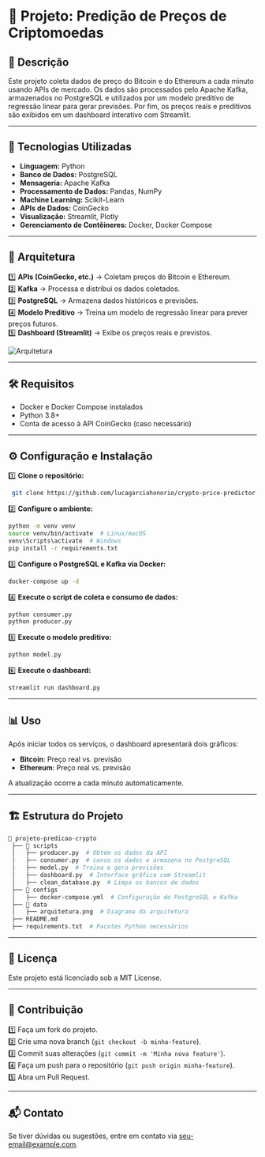 # 📌 Projeto: Predição de Preços de Criptomoedas

## 📖 Descrição
Este projeto coleta dados de preço do Bitcoin e do Ethereum a cada minuto usando APIs de mercado. Os dados são processados pelo Apache Kafka, armazenados no PostgreSQL e utilizados por um modelo preditivo de regressão linear para gerar previsões. Por fim, os preços reais e preditivos são exibidos em um dashboard interativo com Streamlit.

---

## 🚀 Tecnologias Utilizadas
- **Linguagem:** Python  
- **Banco de Dados:** PostgreSQL  
- **Mensageria:** Apache Kafka  
- **Processamento de Dados:** Pandas, NumPy  
- **Machine Learning:** Scikit-Learn  
- **APIs de Dados:** CoinGecko  
- **Visualização:** Streamlit, Plotly  
- **Gerenciamento de Contêineres:** Docker, Docker Compose  

---

## 📂 Arquitetura

1️⃣ **APIs (CoinGecko, etc.)** → Coletam preços do Bitcoin e Ethereum.  
2️⃣ **Kafka** → Processa e distribui os dados coletados.  
3️⃣ **PostgreSQL** → Armazena dados históricos e previsões.  
4️⃣ **Modelo Preditivo** → Treina um modelo de regressão linear para prever preços futuros.  
5️⃣ **Dashboard (Streamlit)** → Exibe os preços reais e previstos.  

![Arquitetura](arquitetura.png)

---

## 🛠️ Requisitos
- Docker e Docker Compose instalados  
- Python 3.8+  
- Conta de acesso à API CoinGecko (caso necessário)  

---

## ⚙️ Configuração e Instalação

1️⃣ **Clone o repositório:**
```bash
 git clone https://github.com/lucagarciahonorio/crypto-price-predictor.git
```

2️⃣ **Configure o ambiente:**
```bash
python -m venv venv
source venv/bin/activate  # Linux/macOS
venv\Scripts\activate  # Windows
pip install -r requirements.txt
```

3️⃣ **Configure o PostgreSQL e Kafka via Docker:**
```bash
docker-compose up -d
```

4️⃣ **Execute o script de coleta e consumo de dados:**
```bash
python consumer.py
python producer.py
```

5️⃣ **Execute o modelo preditivo:**
```bash
python model.py
```

6️⃣ **Execute o dashboard:**
```bash
streamlit run dashboard.py
```

---

## 📊 Uso
Após iniciar todos os serviços, o dashboard apresentará dois gráficos:
- **Bitcoin**: Preço real vs. previsão  
- **Ethereum**: Preço real vs. previsão  

A atualização ocorre a cada minuto automaticamente.

---

## 🏗️ Estrutura do Projeto
```bash
📂 projeto-predicao-crypto
 ├── 📂 scripts
 │   ├── producer.py  # Obtém os dados da API
 │   ├── consumer.py  # conso os dados e armazena no PostgreSQL
 │   ├── model.py  # Treina e gera previsões
 │   ├── dashboard.py  # Interface gráfica com Streamlit
 │   ├── clean_database.py  # Limpa os bancos de dados 
 ├── 📂 configs
 │   ├── docker-compose.yml  # Configuração do PostgreSQL e Kafka
 ├── 📂 data
 │   ├── arquitetura.png  # Diagrama da arquitetura
 ├── README.md
 ├── requirements.txt  # Pacotes Python necessários
```

---

## 📜 Licença
Este projeto está licenciado sob a MIT License.

---

## 🤝 Contribuição
1️⃣ Faça um fork do projeto.  
2️⃣ Crie uma nova branch (`git checkout -b minha-feature`).  
3️⃣ Commit suas alterações (`git commit -m 'Minha nova feature'`).  
4️⃣ Faça um push para o repositório (`git push origin minha-feature`).  
5️⃣ Abra um Pull Request.  

---

## 📬 Contato
Se tiver dúvidas ou sugestões, entre em contato via [seu-email@example.com](mailto:seu-email@example.com).

